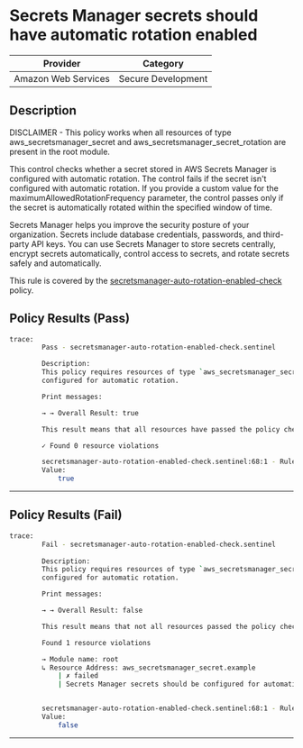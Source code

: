 # Secrets Manager secrets should have automatic rotation enabled

| Provider            |       Category       |
| ------------------- |  ------------------  |
| Amazon Web Services |  Secure Development  |

## Description

DISCLAIMER - This policy works when all resources of type aws_secretsmanager_secret and aws_secretsmanager_secret_rotation are present in the root module.

This control checks whether a secret stored in AWS Secrets Manager is configured with automatic rotation. The control fails if the secret isn't configured with automatic rotation. If you provide a custom value for the maximumAllowedRotationFrequency parameter, the control passes only if the secret is automatically rotated within the specified window of time.

Secrets Manager helps you improve the security posture of your organization. Secrets include database credentials, passwords, and third-party API keys. You can use Secrets Manager to store secrets centrally, encrypt secrets automatically, control access to secrets, and rotate secrets safely and automatically.

This rule is covered by the [secretsmanager-auto-rotation-enabled-check](../../policies/secretsmanager/secretsmanager-auto-rotation-enabled-check.sentinel) policy.

## Policy Results (Pass)

```bash
trace:
        Pass - secretsmanager-auto-rotation-enabled-check.sentinel

        Description:
        This policy requires resources of type `aws_secretsmanager_secret` should be
        configured for automatic rotation.

        Print messages:

        → → Overall Result: true

        This result means that all resources have passed the policy check for the policy secretsmanager-auto-rotation-enabled-check.

        ✓ Found 0 resource violations

        secretsmanager-auto-rotation-enabled-check.sentinel:68:1 - Rule "main"
        Value:
            true
```

---

## Policy Results (Fail)

```bash
trace:
        Fail - secretsmanager-auto-rotation-enabled-check.sentinel
        
        Description:
        This policy requires resources of type `aws_secretsmanager_secret` should be
        configured for automatic rotation.

        Print messages:

        → → Overall Result: false

        This result means that not all resources passed the policy check and the protected behavior is not allowed for the policy secretsmanager-auto-rotation-enabled-check.

        Found 1 resource violations

        → Module name: root
        ↳ Resource Address: aws_secretsmanager_secret.example
            | ✗ failed
            | Secrets Manager secrets should be configured for automatic rotation. Refer to https://docs.aws.amazon.com/secretsmanager/latest/userguide/secretsmanager-1.html for more details.


        secretsmanager-auto-rotation-enabled-check.sentinel:68:1 - Rule "main"
        Value:
            false
```

---
